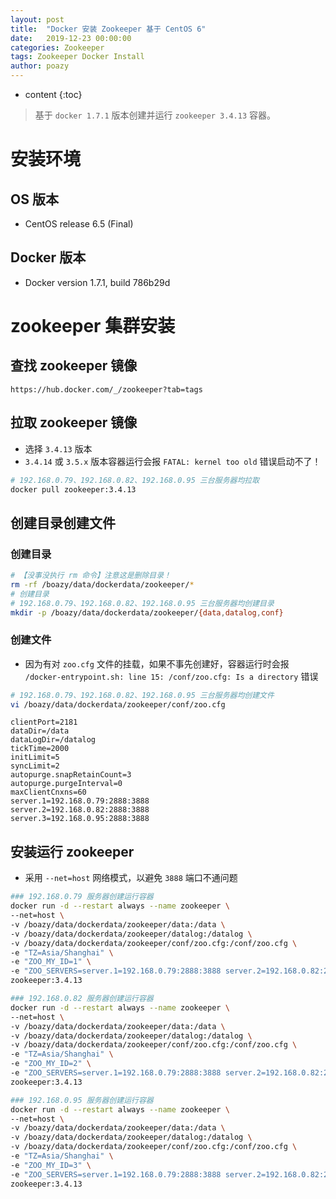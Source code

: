 ```yaml
---
layout: post
title:  "Docker 安装 Zookeeper 基于 CentOS 6"
date:   2019-12-23 00:00:00
categories: Zookeeper
tags: Zookeeper Docker Install
author: poazy
---
```


* content
{:toc}
> 基于 `docker 1.7.1` 版本创建并运行 `zookeeper 3.4.13` 容器。



# 安装环境

## OS 版本

* CentOS release 6.5 (Final)

## Docker 版本

* Docker version 1.7.1, build 786b29d



# zookeeper 集群安装

## 查找 zookeeper 镜像

```
https://hub.docker.com/_/zookeeper?tab=tags
```

## 拉取 zookeeper 镜像

* 选择 `3.4.13` 版本
* `3.4.14` 或 `3.5.x` 版本容器运行会报 `FATAL: kernel too old` 错误启动不了！

```bash
# 192.168.0.79、192.168.0.82、192.168.0.95 三台服务器均拉取
docker pull zookeeper:3.4.13
```

## 创建目录创建文件

### 创建目录

```bash
# 【没事没执行 rm 命令】注意这是删除目录！
rm -rf /boazy/data/dockerdata/zookeeper/*
# 创建目录
# 192.168.0.79、192.168.0.82、192.168.0.95 三台服务器均创建目录
mkdir -p /boazy/data/dockerdata/zookeeper/{data,datalog,conf}
```

### 创建文件

* 因为有对 `zoo.cfg` 文件的挂载，如果不事先创建好，容器运行时会报 `/docker-entrypoint.sh: line 15: /conf/zoo.cfg: Is a directory` 错误

```bash
# 192.168.0.79、192.168.0.82、192.168.0.95 三台服务器均创建文件
vi /boazy/data/dockerdata/zookeeper/conf/zoo.cfg
```

```
clientPort=2181
dataDir=/data
dataLogDir=/datalog
tickTime=2000
initLimit=5
syncLimit=2
autopurge.snapRetainCount=3
autopurge.purgeInterval=0
maxClientCnxns=60
server.1=192.168.0.79:2888:3888
server.2=192.168.0.82:2888:3888
server.3=192.168.0.95:2888:3888
```

## 安装运行 zookeeper

* 采用 `--net=host` 网络模式，以避免 `3888` 端口不通问题

```bash
### 192.168.0.79 服务器创建运行容器
docker run -d --restart always --name zookeeper \
--net=host \
-v /boazy/data/dockerdata/zookeeper/data:/data \
-v /boazy/data/dockerdata/zookeeper/datalog:/datalog \
-v /boazy/data/dockerdata/zookeeper/conf/zoo.cfg:/conf/zoo.cfg \
-e "TZ=Asia/Shanghai" \
-e "ZOO_MY_ID=1" \
-e "ZOO_SERVERS=server.1=192.168.0.79:2888:3888 server.2=192.168.0.82:2888:3888 server.3=192.168.0.95:2888:3888" \
zookeeper:3.4.13

### 192.168.0.82 服务器创建运行容器
docker run -d --restart always --name zookeeper \
--net=host \
-v /boazy/data/dockerdata/zookeeper/data:/data \
-v /boazy/data/dockerdata/zookeeper/datalog:/datalog \
-v /boazy/data/dockerdata/zookeeper/conf/zoo.cfg:/conf/zoo.cfg \
-e "TZ=Asia/Shanghai" \
-e "ZOO_MY_ID=2" \
-e "ZOO_SERVERS=server.1=192.168.0.79:2888:3888 server.2=192.168.0.82:2888:3888 server.3=192.168.0.95:2888:3888" \
zookeeper:3.4.13

### 192.168.0.95 服务器创建运行容器
docker run -d --restart always --name zookeeper \
--net=host \
-v /boazy/data/dockerdata/zookeeper/data:/data \
-v /boazy/data/dockerdata/zookeeper/datalog:/datalog \
-v /boazy/data/dockerdata/zookeeper/conf/zoo.cfg:/conf/zoo.cfg \
-e "TZ=Asia/Shanghai" \
-e "ZOO_MY_ID=3" \
-e "ZOO_SERVERS=server.1=192.168.0.79:2888:3888 server.2=192.168.0.82:2888:3888 server.3=192.168.0.95:2888:3888" \
zookeeper:3.4.13
```


